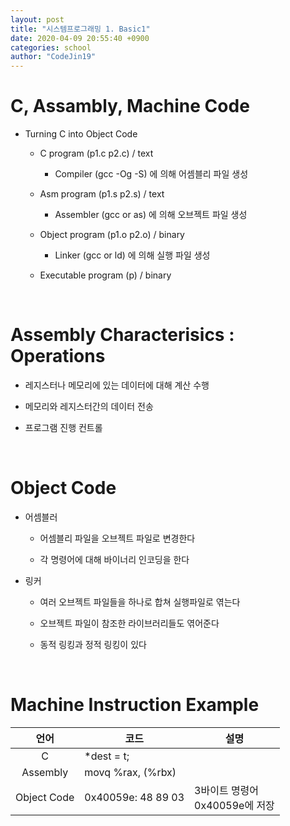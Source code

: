 ```yaml
---
layout: post
title: "시스템프로그래밍 1. Basic1"
date: 2020-04-09 20:55:40 +0900
categories: school
author: "CodeJin19"
---
```


# C, Assambly, Machine Code

- Turning C into Object Code

  - C program (p1.c p2.c) / text

    - Compiler (gcc -Og -S) 에 의해 어셈블리 파일 생성

  - Asm program (p1.s p2.s) / text

    - Assembler (gcc or as) 에 의해 오브젝트 파일 생성

  - Object program (p1.o p2.o) / binary

    - Linker (gcc or ld) 에 의해 실행 파일 생성

  - Executable program (p) / binary

<br>

# Assembly Characterisics : Operations

- 레지스터나 메모리에 있는 데이터에 대해 계산 수행

- 메모리와 레지스터간의 데이터 전송

- 프로그램 진행 컨트롤

<br>

# Object Code

- 어셈블러

  - 어셈블리 파일을 오브젝트 파일로 변경한다

  - 각 명령어에 대해 바이너리 인코딩을 한다

- 링커

  - 여러 오브젝트 파일들을 하나로 합쳐 실행파일로 엮는다

  - 오브젝트 파일이 참조한 라이브러리들도 엮어준다

  - 동적 링킹과 정적 링킹이 있다

<br>

# Machine Instruction Example

|언어|코드|설명|
|:---:|---|---|
|C|*dest = t;||
|Assembly|movq %rax, (%rbx)||
|Object Code|0x40059e: 48 89 03|3바이트 명령어<br>0x40059e에 저장|